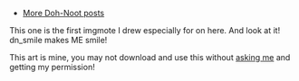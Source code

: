 - [More Doh-Noot posts](/search?s=OCid:DN)

<hl-img preview="/assets/img/media/art/dn/dn_smile_tr.png" alt="MouseMouse!" highlight="/assets/img/media/art/dn/dn_smile.png" style="max-width: 550px"></hl-img>

This one is the first imgmote I drew especially for on here. And look at it! <imgmote>dn_smile</imgmote> makes ME smile!

<span class="notion">This art is mine, you may not download and use this without [asking me](mailto:mar@strawmelonjuice.com) and getting my permission!</span>